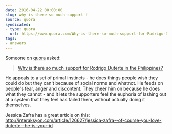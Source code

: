 ```yaml
---
date: 2016-04-22 00:00:00
slug: why-is-there-so-much-support-f
source: quora
syndicated:
- type: quora
  url: https://www.quora.com/Why-is-there-so-much-support-for-Rodrigo-Duterte-in-the-Philippines/answer/Roy-Tang
tags:
- answers
---
```


Someone on [quora](https://quora.com) asked:

> [Why is there so much support for Rodrigo Duterte in the Philippines?](https://www.quora.com/Why-is-there-so-much-support-for-Rodrigo-Duterte-in-the-Philippines/answer/Roy-Tang)


He appeals to a set of primal instincts - he does things people wish they could do but they can't because of social norms and whatnot. He feeds on people's fear, anger and discontent. They cheer him on because he does what they cannot - and it lets the supporters feel the euphoria of lashing out at a system that they feel has failed them, without actually doing it themselves. 

Jessica Zafra has a great article on this: http://interaksyon.com/article/126627/jessica-zafra--of-course-you-love-duterte--he-is-your-id